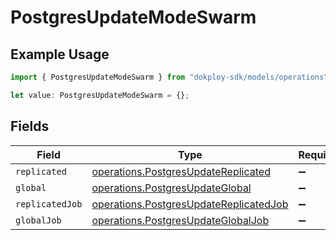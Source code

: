 # PostgresUpdateModeSwarm

## Example Usage

```typescript
import { PostgresUpdateModeSwarm } from "dokploy-sdk/models/operations";

let value: PostgresUpdateModeSwarm = {};
```

## Fields

| Field                                                                                            | Type                                                                                             | Required                                                                                         | Description                                                                                      |
| ------------------------------------------------------------------------------------------------ | ------------------------------------------------------------------------------------------------ | ------------------------------------------------------------------------------------------------ | ------------------------------------------------------------------------------------------------ |
| `replicated`                                                                                     | [operations.PostgresUpdateReplicated](../../models/operations/postgresupdatereplicated.md)       | :heavy_minus_sign:                                                                               | N/A                                                                                              |
| `global`                                                                                         | [operations.PostgresUpdateGlobal](../../models/operations/postgresupdateglobal.md)               | :heavy_minus_sign:                                                                               | N/A                                                                                              |
| `replicatedJob`                                                                                  | [operations.PostgresUpdateReplicatedJob](../../models/operations/postgresupdatereplicatedjob.md) | :heavy_minus_sign:                                                                               | N/A                                                                                              |
| `globalJob`                                                                                      | [operations.PostgresUpdateGlobalJob](../../models/operations/postgresupdateglobaljob.md)         | :heavy_minus_sign:                                                                               | N/A                                                                                              |